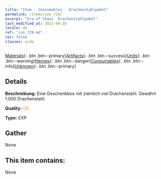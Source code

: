 ```yaml
---
title: "Item - Consumables - Drachenstahlpaket"
permalink: /Items/con_729/
excerpt: "Era of Chaos  Drachenstahlpaket"
last_modified_at: 2021-04-16
locale: de
ref: "con_729.md"
toc: false
classes: wide
---
```

 [Materials](/de/Items/){: .btn .btn--primary}[Artifacts](/de/Items/Artifacts/){: .btn .btn--success}[Units](/de/Items/Units/){: .btn .btn--warning}[Heroes](/de/Items/Heroes/){: .btn .btn--danger}[Consumables](/de/Items/Consumables/){: .btn .btn--info}[Unknown](/de/Items/Unknown/){: .btn .btn--primary}

## Details
 **Beschreibung:** Eine Geschenkbox mit ziemlich viel Drachenstahl. Gewährt 1.000 Drachenstahl.

 **Quality:** <span style="color: #FF8C00">OK</span>

 **Type:** EXP

## Gather

  None

## This item contains:

  None

